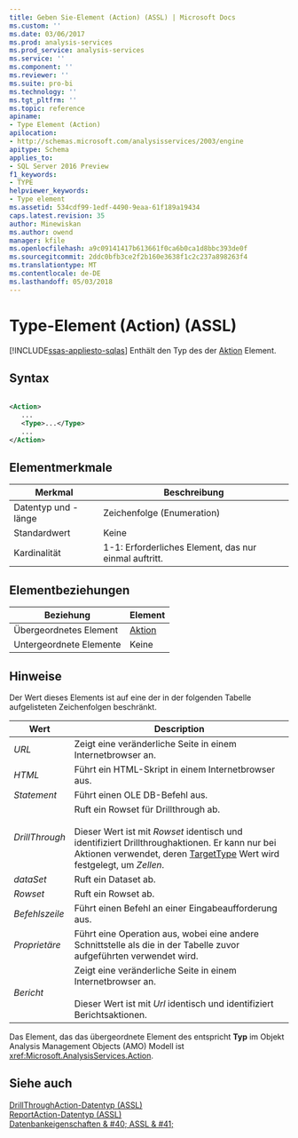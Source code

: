 ```yaml
---
title: Geben Sie-Element (Action) (ASSL) | Microsoft Docs
ms.custom: ''
ms.date: 03/06/2017
ms.prod: analysis-services
ms.prod_service: analysis-services
ms.service: ''
ms.component: ''
ms.reviewer: ''
ms.suite: pro-bi
ms.technology: ''
ms.tgt_pltfrm: ''
ms.topic: reference
apiname:
- Type Element (Action)
apilocation:
- http://schemas.microsoft.com/analysisservices/2003/engine
apitype: Schema
applies_to:
- SQL Server 2016 Preview
f1_keywords:
- TYPE
helpviewer_keywords:
- Type element
ms.assetid: 534cdf99-1edf-4490-9eaa-61f189a19434
caps.latest.revision: 35
author: Minewiskan
ms.author: owend
manager: kfile
ms.openlocfilehash: a9c09141417b613661f0ca6b0ca1d8bbc393de0f
ms.sourcegitcommit: 2ddc0bfb3ce2f2b160e3638f1c2c237a898263f4
ms.translationtype: MT
ms.contentlocale: de-DE
ms.lasthandoff: 05/03/2018
---
```

# <a name="type-element-action-assl"></a>Type-Element (Action) (ASSL)
[!INCLUDE[ssas-appliesto-sqlas](../../../includes/ssas-appliesto-sqlas.md)]
  Enthält den Typ des der [Aktion](../../../analysis-services/scripting/objects/action-element-assl.md) Element.  
  
## <a name="syntax"></a>Syntax  
  
```xml  
  
<Action>  
   ...  
   <Type>...</Type>  
   ...  
</Action>  
```  
  
## <a name="element-characteristics"></a>Elementmerkmale  
  
|Merkmal|Beschreibung|  
|--------------------|-----------------|  
|Datentyp und -länge|Zeichenfolge (Enumeration)|  
|Standardwert|Keine|  
|Kardinalität|1-1: Erforderliches Element, das nur einmal auftritt.|  
  
## <a name="element-relationships"></a>Elementbeziehungen  
  
|Beziehung|Element|  
|------------------|-------------|  
|Übergeordnetes Element|[Aktion](../../../analysis-services/scripting/objects/action-element-assl.md)|  
|Untergeordnete Elemente|Keine|  
  
## <a name="remarks"></a>Hinweise  
 Der Wert dieses Elements ist auf eine der in der folgenden Tabelle aufgelisteten Zeichenfolgen beschränkt.  
  
|Wert|Description|  
|-----------|-----------------|  
|*URL*|Zeigt eine veränderliche Seite in einem Internetbrowser an.|  
|*HTML*|Führt ein HTML-Skript in einem Internetbrowser aus.|  
|*Statement*|Führt einen OLE DB-Befehl aus.|  
|*DrillThrough*|Ruft ein Rowset für Drillthrough ab.<br /><br /> Dieser Wert ist mit *Rowset* identisch und identifiziert Drillthroughaktionen. Er kann nur bei Aktionen verwendet, deren [TargetType](../../../analysis-services/scripting/properties/targettype-element-assl.md) Wert wird festgelegt, um *Zellen*.|  
|*dataSet*|Ruft ein Dataset ab.|  
|*Rowset*|Ruft ein Rowset ab.|  
|*Befehlszeile*|Führt einen Befehl an einer Eingabeaufforderung aus.|  
|*Proprietäre*|Führt eine Operation aus, wobei eine andere Schnittstelle als die in der Tabelle zuvor aufgeführten verwendet wird.|  
|*Bericht*|Zeigt eine veränderliche Seite in einem Internetbrowser an.<br /><br /> Dieser Wert ist mit *Url* identisch und identifiziert Berichtsaktionen.|  
  
 Das Element, das das übergeordnete Element des entspricht **Typ** im Objekt Analysis Management Objects (AMO) Modell ist <xref:Microsoft.AnalysisServices.Action>.  
  
## <a name="see-also"></a>Siehe auch  
 [DrillThroughAction-Datentyp &#40;ASSL&#41;](../../../analysis-services/scripting/data-type/drillthroughaction-data-type-assl.md)   
 [ReportAction-Datentyp &#40;ASSL&#41;](../../../analysis-services/scripting/data-type/reportaction-data-type-assl.md)   
 [Datenbankeigenschaften & #40; ASSL & #41;](../../../analysis-services/scripting/properties/properties-assl.md)  
  
  
